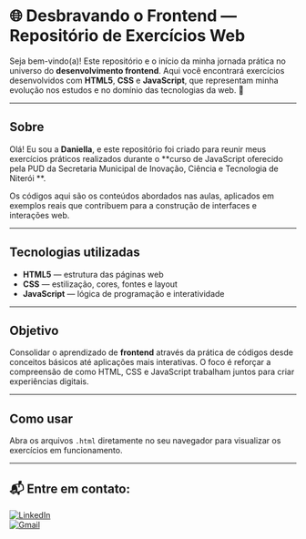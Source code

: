 # 🌐 Desbravando o Frontend — Repositório de Exercícios Web

Seja bem-vindo(a)! Este repositório e o início da minha jornada prática no universo do **desenvolvimento frontend**. Aqui você encontrará exercícios desenvolvidos com **HTML5**, **CSS** e **JavaScript**, que representam minha evolução nos estudos e no domínio das tecnologias da web. 🚀

---

## Sobre

Olá! Eu sou a **Daniella**, e este repositório foi criado para reunir meus exercícios práticos realizados durante o **curso de JavaScript oferecido pela PUD da Secretaria Municipal de Inovação, Ciência e Tecnologia de Niterói **.

Os códigos aqui são os conteúdos abordados nas aulas, aplicados em exemplos reais que contribuem para a construção de interfaces e interações web.

---

## Tecnologias utilizadas

- **HTML5** — estrutura das páginas web  
- **CSS** — estilização, cores, fontes e layout  
- **JavaScript** — lógica de programação e interatividade

---

## Objetivo

Consolidar o aprendizado de **frontend** através da prática de códigos desde conceitos básicos até aplicações mais interativas. O foco é reforçar a compreensão de como HTML, CSS e JavaScript trabalham juntos para criar experiências digitais.

---

## Como usar

Abra os arquivos `.html` diretamente no seu navegador para visualizar os exercícios em funcionamento.

---

## 📬 Entre em contato:

[![LinkedIn](https://img.shields.io/badge/LinkedIn-0077B5?style=flat&logo=linkedin&logoColor=white)](https://www.linkedin.com/in/daniella-trindade-2b31ba357)  
[![Gmail](https://img.shields.io/badge/E--mail-danifernandestrindade@gmail.com-red?style=flat&logo=gmail&logoColor=white)](mailto:danifernandestrindade@gmail.com)
